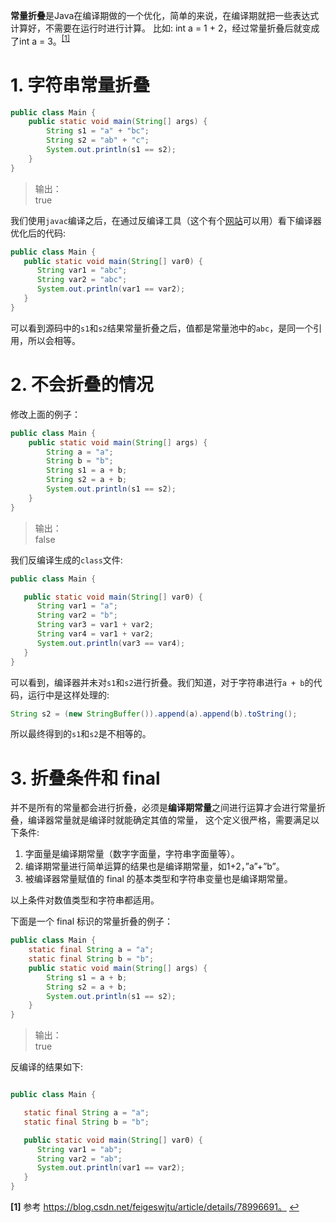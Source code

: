 **常量折叠**是Java在编译期做的一个优化，简单的来说，在编译期就把一些表达式计算好，不需要在运行时进行计算。
比如: int a = 1 + 2，经过常量折叠后就变成了int a = 3。<sup id="a1">[\[1\]](#f1)</sup>

# 1. 字符串常量折叠
```java
public class Main {
    public static void main(String[] args) {
        String s1 = "a" + "bc";
        String s2 = "ab" + "c";
        System.out.println(s1 == s2);
    }
}
```
> 输出：  
> true

我们使用`javac`编译之后，在通过反编译工具（这个有个[网站][re-compile]可以用）看下编译器优化后的代码:
```java
public class Main {
   public static void main(String[] var0) {
      String var1 = "abc";
      String var2 = "abc";
      System.out.println(var1 == var2);
   }
}
```
可以看到源码中的`s1`和`s2`结果常量折叠之后，值都是常量池中的`abc`，是同一个引用，所以会相等。

# 2. 不会折叠的情况

修改上面的例子：
```java
public class Main {
    public static void main(String[] args) {
        String a = "a";
        String b = "b";
        String s1 = a + b;
        String s2 = a + b;
        System.out.println(s1 == s2);
    }
}
```
> 输出：  
> false

我们反编译生成的`class`文件:
```java
public class Main {

   public static void main(String[] var0) {
      String var1 = "a";
      String var2 = "b";
      String var3 = var1 + var2;
      String var4 = var1 + var2;
      System.out.println(var3 == var4);
   }
}
```
可以看到，编译器并未对`s1`和`s2`进行折叠。我们知道，对于字符串进行`a + b`的代码，运行中是这样处理的:
```java
String s2 = (new StringBuffer()).append(a).append(b).toString();
```
所以最终得到的`s1`和`s2`是不相等的。

# 3. 折叠条件和 final

并不是所有的常量都会进行折叠，必须是**编译期常量**之间进行运算才会进行常量折叠，编译器常量就是编译时就能确定其值的常量，
这个定义很严格，需要满足以下条件:
1. 字面量是编译期常量（数字字面量，字符串字面量等）。
2. 编译期常量进行简单运算的结果也是编译期常量，如1+2，”a”+”b”。
3. 被编译器常量赋值的 final 的基本类型和字符串变量也是编译期常量。

以上条件对数值类型和字符串都适用。

下面是一个 final 标识的常量折叠的例子：
```java
public class Main {
    static final String a = "a";
    static final String b = "b";
    public static void main(String[] args) {
        String s1 = a + b;
        String s2 = a + b;
        System.out.println(s1 == s2);
    }
}
```
> 输出：  
> true

反编译的结果如下:
```java

public class Main {

   static final String a = "a";
   static final String b = "b";

   public static void main(String[] var0) {
      String var1 = "ab";
      String var2 = "ab";
      System.out.println(var1 == var2);
   }
}
```


[re-compile]: http://javare.cn/

<b id="f1">\[1\]</b> 参考 https://blog.csdn.net/feigeswjtu/article/details/78996691。 [↩](#a1)